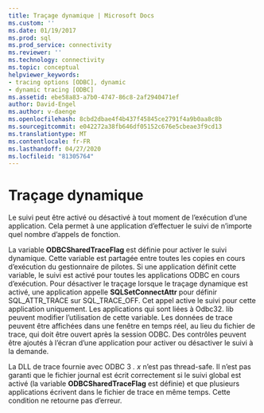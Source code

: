 ```yaml
---
title: Traçage dynamique | Microsoft Docs
ms.custom: ''
ms.date: 01/19/2017
ms.prod: sql
ms.prod_service: connectivity
ms.reviewer: ''
ms.technology: connectivity
ms.topic: conceptual
helpviewer_keywords:
- tracing options [ODBC], dynamic
- dynamic tracing [ODBC]
ms.assetid: ebe58a83-a7b0-4747-86c8-2af2940471ef
author: David-Engel
ms.author: v-daenge
ms.openlocfilehash: 8cbd2dbae4f4b437f45845ce2791f4a9b0aa8c8b
ms.sourcegitcommit: e042272a38fb646df05152c676e5cbeae3f9cd13
ms.translationtype: MT
ms.contentlocale: fr-FR
ms.lasthandoff: 04/27/2020
ms.locfileid: "81305764"
---
```

# <a name="dynamic-tracing"></a>Traçage dynamique
Le suivi peut être activé ou désactivé à tout moment de l’exécution d’une application. Cela permet à une application d’effectuer le suivi de n’importe quel nombre d’appels de fonction.  
  
 La variable **ODBCSharedTraceFlag** est définie pour activer le suivi dynamique. Cette variable est partagée entre toutes les copies en cours d’exécution du gestionnaire de pilotes. Si une application définit cette variable, le suivi est activé pour toutes les applications ODBC en cours d’exécution. Pour désactiver le traçage lorsque le traçage dynamique est activé, une application appelle **SQLSetConnectAttr** pour définir SQL_ATTR_TRACE sur SQL_TRACE_OFF. Cet appel active le suivi pour cette application uniquement. Les applications qui sont liées à Odbc32. lib peuvent modifier l’utilisation de cette variable. Les données de trace peuvent être affichées dans une fenêtre en temps réel, au lieu du fichier de trace, qui doit être ouvert après la session ODBC. Des contrôles peuvent être ajoutés à l’écran d’une application pour activer ou désactiver le suivi à la demande.  
  
 La DLL de trace fournie avec ODBC 3 *. x* n’est pas thread-safe. Il n’est pas garanti que le fichier journal est écrit correctement si le suivi global est activé (la variable **ODBCSharedTraceFlag** est définie) et que plusieurs applications écrivent dans le fichier de trace en même temps. Cette condition ne retourne pas d’erreur.
